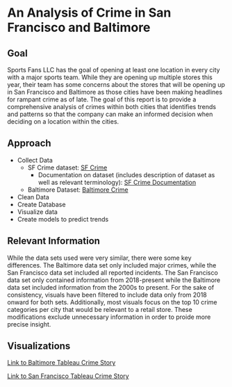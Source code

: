 # An Analysis of Crime in San Francisco and Baltimore

## Goal

Sports Fans LLC has the goal of opening at least one location in every city with a major sports team. While they are opening up multiple stores this year, their team has some concerns about the stores that will be opening up in San Francisco and Baltimore as those cities have been making headlines for rampant crime as of late. The goal of this report is to provide a comprehensive analysis of crimes within both cities that identifies trends and patterns so that the company can make an informed decision when deciding on a location within the cities. 

## Approach

- Collect Data
    - SF Crime dataset: [SF Crime](https://data.sfgov.org/Public-Safety/Police-Department-Incident-Reports-2018-to-Present/wg3w-h783)
        - Documentation on dataset (includes description of dataset as well as relevant terminology): [SF Crime Documentation](https://datasf.gitbook.io/datasf-dataset-explainers/sfpd-incident-report-2018-to-present)
    - Baltimore Dataset: [Baltimore Crime](https://data.baltimorecity.gov/datasets/baltimore::part-1-crime-data/about)
- Clean Data
- Create Database
- Visualize data
- Create models to predict trends

## Relevant Information

While the data sets used were very similar, there were some key differences. The Baltimore data set only included major crimes, while the San Francisco data set included all reported incidents. The San Francisco data set only contained information from 2018-present while the Baltimore data set included information from the 2000s to present. For the sake of consistency, visuals have been filtered to include data only from 2018 onward for both sets. Additionally, most visuals focus on the top 10 crime categories per city that would be relevant to a retail store. These modifications exclude unnecessary information in order to proide more precise insight. 

## Visualizations
[Link to Baltimore Tableau Crime Story](https://public.tableau.com/app/profile/melissa.madera/viz/shared/KNHQDG4GK)

[Link to San Francisco Tableau Crime Story](https://public.tableau.com/app/profile/ariel.lin2108/viz/Project4SFCrime/SanFranciscoCrimeStory)


